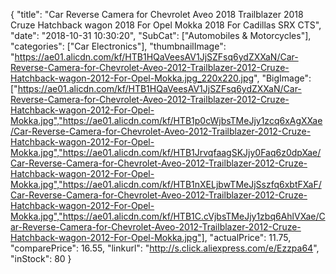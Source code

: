 {
	"title": "Car Reverse Camera for Chevrolet Aveo 2018 Trailblazer 2018 Cruze Hatchback wagon 2018 For Opel Mokka 2018  For Cadillas SRX CTS",
	"date": "2018-10-31 10:30:20",
	"SubCat": ["Automobiles & Motorcycles"],
	"categories": ["Car Electronics"],
	"thumbnailImage": "https://ae01.alicdn.com/kf/HTB1HQaVeesAV1JjSZFsq6ydZXXaN/Car-Reverse-Camera-for-Chevrolet-Aveo-2012-Trailblazer-2012-Cruze-Hatchback-wagon-2012-For-Opel-Mokka.jpg_220x220.jpg",
	"BigImage": ["https://ae01.alicdn.com/kf/HTB1HQaVeesAV1JjSZFsq6ydZXXaN/Car-Reverse-Camera-for-Chevrolet-Aveo-2012-Trailblazer-2012-Cruze-Hatchback-wagon-2012-For-Opel-Mokka.jpg","https://ae01.alicdn.com/kf/HTB1p0cWjbsTMeJjy1zcq6xAgXXae/Car-Reverse-Camera-for-Chevrolet-Aveo-2012-Trailblazer-2012-Cruze-Hatchback-wagon-2012-For-Opel-Mokka.jpg","https://ae01.alicdn.com/kf/HTB1JrvqfaagSKJjy0Faq6z0dpXae/Car-Reverse-Camera-for-Chevrolet-Aveo-2012-Trailblazer-2012-Cruze-Hatchback-wagon-2012-For-Opel-Mokka.jpg","https://ae01.alicdn.com/kf/HTB1nXELjbwTMeJjSszfq6xbtFXaF/Car-Reverse-Camera-for-Chevrolet-Aveo-2012-Trailblazer-2012-Cruze-Hatchback-wagon-2012-For-Opel-Mokka.jpg","https://ae01.alicdn.com/kf/HTB1C.cVjbsTMeJjy1zbq6AhlVXae/Car-Reverse-Camera-for-Chevrolet-Aveo-2012-Trailblazer-2012-Cruze-Hatchback-wagon-2012-For-Opel-Mokka.jpg"],
	"actualPrice": 11.75,
	"comparePrice": 16.55,
	"linkurl": "http://s.click.aliexpress.com/e/Ezzpa64",
	"inStock": 80
}
